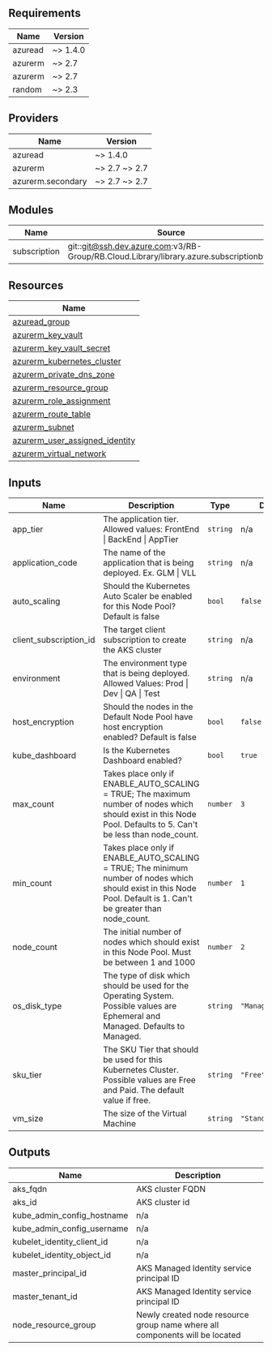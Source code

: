 ## Requirements

| Name | Version |
|------|---------|
| azuread | ~> 1.4.0 |
| azurerm | ~> 2.7 |
| azurerm | ~> 2.7 |
| random | ~> 2.3 |

## Providers

| Name | Version |
|------|---------|
| azuread | ~> 1.4.0 |
| azurerm | ~> 2.7 ~> 2.7 |
| azurerm.secondary | ~> 2.7 ~> 2.7 |

## Modules

| Name | Source | Version |
|------|--------|---------|
| subscription | git::git@ssh.dev.azure.com:v3/RB-Group/RB.Cloud.Library/library.azure.subscriptionbyid |  |

## Resources

| Name |
|------|
| [azuread_group](https://registry.terraform.io/providers/hashicorp/azuread/latest/docs/data-sources/group) |
| [azurerm_key_vault](https://registry.terraform.io/providers/hashicorp/azurerm/latest/docs/data-sources/key_vault) |
| [azurerm_key_vault_secret](https://registry.terraform.io/providers/hashicorp/azurerm/latest/docs/resources/key_vault_secret) |
| [azurerm_kubernetes_cluster](https://registry.terraform.io/providers/hashicorp/azurerm/latest/docs/resources/kubernetes_cluster) |
| [azurerm_private_dns_zone](https://registry.terraform.io/providers/hashicorp/azurerm/latest/docs/data-sources/private_dns_zone) |
| [azurerm_resource_group](https://registry.terraform.io/providers/hashicorp/azurerm/latest/docs/data-sources/resource_group) |
| [azurerm_role_assignment](https://registry.terraform.io/providers/hashicorp/azurerm/latest/docs/resources/role_assignment) |
| [azurerm_route_table](https://registry.terraform.io/providers/hashicorp/azurerm/latest/docs/data-sources/route_table) |
| [azurerm_subnet](https://registry.terraform.io/providers/hashicorp/azurerm/latest/docs/data-sources/subnet) |
| [azurerm_user_assigned_identity](https://registry.terraform.io/providers/hashicorp/azurerm/latest/docs/resources/user_assigned_identity) |
| [azurerm_virtual_network](https://registry.terraform.io/providers/hashicorp/azurerm/latest/docs/data-sources/virtual_network) |

## Inputs

| Name | Description | Type | Default | Required |
|------|-------------|------|---------|:--------:|
| app\_tier | The application tier. Allowed values: FrontEnd \| BackEnd \| AppTier | `string` | n/a | yes |
| application\_code | The name of the application that is being deployed. Ex. GLM \| VLL | `string` | n/a | yes |
| auto\_scaling | Should the Kubernetes Auto Scaler be enabled for this Node Pool? Default is false | `bool` | `false` | no |
| client\_subscription\_id | The target client subscription to create the AKS cluster | `string` | n/a | yes |
| environment | The environment type that is being deployed.  Allowed Values: Prod \| Dev \| QA \| Test | `string` | n/a | yes |
| host\_encryption | Should the nodes in the Default Node Pool have host encryption enabled? Default is false | `bool` | `false` | no |
| kube\_dashboard | Is the Kubernetes Dashboard enabled? | `bool` | `true` | no |
| max\_count | Takes place only if ENABLE\_AUTO\_SCALING = TRUE; The maximum number of nodes which should exist in this Node Pool. Defaults to 5. Can't be less than node\_count. | `number` | `3` | no |
| min\_count | Takes place only if ENABLE\_AUTO\_SCALING = TRUE; The minimum number of nodes which should exist in this Node Pool. Default is 1. Can't be greater than node\_count. | `number` | `1` | no |
| node\_count | The initial number of nodes which should exist in this Node Pool. Must be between 1 and 1000 | `number` | `2` | no |
| os\_disk\_type | The type of disk which should be used for the Operating System. Possible values are Ephemeral and Managed. Defaults to Managed. | `string` | `"Managed"` | no |
| sku\_tier | The SKU Tier that should be used for this Kubernetes Cluster. Possible values are Free and Paid. The default value if free. | `string` | `"Free"` | no |
| vm\_size | The size of the Virtual Machine | `string` | `"Standard_D2_v2"` | no |

## Outputs

| Name | Description |
|------|-------------|
| aks\_fqdn | AKS cluster FQDN |
| aks\_id | AKS cluster id |
| kube\_admin\_config\_hostname | n/a |
| kube\_admin\_config\_username | n/a |
| kubelet\_identity\_client\_id | n/a |
| kubelet\_identity\_object\_id | n/a |
| master\_principal\_id | AKS Managed Identity service principal ID |
| master\_tenant\_id | AKS Managed Identity service principal ID |
| node\_resource\_group | Newly created node resource group name where all components will be located |